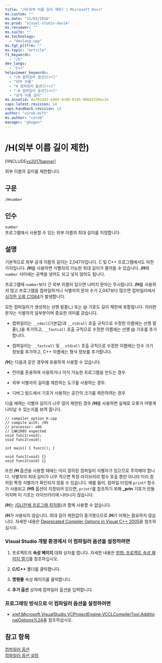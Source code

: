 ```yaml
---
title: "/H(외부 이름 길이 제한) | Microsoft Docs"
ms.custom: ""
ms.date: "12/03/2016"
ms.prod: "visual-studio-dev14"
ms.reviewer: ""
ms.suite: ""
ms.technology: 
  - "devlang-cpp"
ms.tgt_pltfrm: ""
ms.topic: "article"
f1_keywords: 
  - "/h"
dev_langs: 
  - "C++"
helpviewer_keywords: 
  - "/H 컴파일러 옵션[C++]"
  - "외부 이름"
  - "H 컴파일러 옵션[C++]"
  - "-H 컴파일러 옵션[C++]"
  - "공개 이름 길이"
ms.assetid: de701dd3-ed04-4c88-8195-960d2520ec2e
caps.latest.revision: 14
caps.handback.revision: 14
author: "corob-msft"
ms.author: "corob"
manager: "ghogen"
---
```

# /H(외부 이름 길이 제한)
[!INCLUDE[vs2017banner](../../assembler/inline/includes/vs2017banner.md)]

외부 이름의 길이를 제한합니다.  
  
## 구문  
  
```  
/Hnumber  
```  
  
## 인수  
 `number`  
 프로그램에서 사용할 수 있는 외부 이름의 최대 길이를 지정합니다.  
  
## 설명  
 기본적으로 외부 공개 이름의 길이는 2,047자입니다.  C 및 C\+\+ 프로그램에서도 마찬가지입니다.  **\/H**를 사용하면 식별자의 가능한 최대 길이가 줄어들 수 있습니다.  **\/H**와 `number` 사이에는 공백을 넣어도 되고 넣지 않아도 됩니다.  
  
 프로그램에 `number`보다 긴 외부 이름이 있으면 나머지 문자는 무시됩니다.  **\/H**를 사용하지 않고 프로그램을 컴파일하거나 식별자의 문자 수가 2,047보다 많으면 컴파일러에서 [심각한 오류 C1064](../../error-messages/compiler-errors-1/fatal-error-c1064.md)가 발생합니다.  
  
 모든 컴파일러가 생성하는 선행 밑줄\(\_\) 또는 @ 기호도 길이 제한에 포함됩니다.  이러한 문자는 식별자의 일부분이며 중요한 의미를 갖습니다.  
  
-   컴파일러는 `__cdecl`\(기본값\)과 `__stdcall` 호출 규칙으로 수정한 이름에는 선행 밑줄\(\_\)을 추가하고, `__fastcall` 호출 규칙으로 수정한 이름에는 선행 @ 기호를 추가합니다.  
  
-   컴파일러는 `__fastcall` 및 `__stdcall` 호출 규칙으로 수정한 이름에는 인수 크기 정보를 추가하고, C\+\+ 이름에는 형식 정보를 추가합니다.  
  
 **\/H**는 다음과 같은 경우에 유용하게 사용할 수 있습니다.  
  
-   언어를 혼용하여 사용하거나 이식 가능한 프로그램을 만드는 경우.  
  
-   외부 식별자의 길이를 제한하는 도구를 사용하는 경우.  
  
-   디버그 빌드에서 기호가 사용하는 공간의 크기를 제한하려는 경우  
  
 다음 예제는 식별자 길이가 너무 많이 제한된 경우 **\/H**를 사용하면 실제로 오류가 어떻게 나타날 수 있는지를 보여 줍니다.  
  
```  
// compiler_option_H.cpp  
// compile with: /H5  
// processor: x86  
// LNK2005 expected  
void func1(void);  
void func2(void);  
  
int main() { func1(); }  
  
void func1(void) {}  
void func2(void) {}  
```  
  
 또한 **\/H** 옵션을 사용할 때에는 미리 정의된 컴파일러 식별자가 있으므로 주의해야 합니다.  식별자의 최대 길이가 너무 작으면 특정 라이브러리 함수 호출 뿐만 아니라 미리 정의된 특정 식별자가 확인되지 않을 수 있습니다.  예를 들어, 컴파일 타임에 `printf` 함수가 사용되고 **\/H5** 옵션이 지정되어 있으면, `printf`를 참조하기 위해 **\_prin** 기호가 만들어지며 이 기호는 라이브러리에 나타나지 않습니다.  
  
 **\/H**는 [\/GL\(전체 프로그램 최적화\)](../../build/reference/gl-whole-program-optimization.md)과 함께 사용할 수 없습니다.  
  
 **\/H**가 사용되지 않습니다. 최대 길이 제한값이 증가했으므로 **\/H**가 이제는 필요하지 않습니다.  자세한 내용은 [Deprecated Compiler Options in Visual C\+\+ 2005](http://msdn.microsoft.com/ko-kr/aa59fce3-50b8-4f66-9aeb-ce09a7a84cce)을 참조하십시오.  
  
### Visual Studio 개발 환경에서 이 컴파일러 옵션을 설정하려면  
  
1.  프로젝트의 **속성 페이지** 대화 상자를 엽니다.  자세한 내용은 [방법: 프로젝트 속성 페이지 열기](../../misc/how-to-open-project-property-pages.md)를 참조하십시오.  
  
2.  **C\/C\+\+** 폴더를 클릭합니다.  
  
3.  **명령줄** 속성 페이지를 클릭합니다.  
  
4.  **추가 옵션** 상자에 컴파일러 옵션을 입력합니다.  
  
### 프로그래밍 방식으로 이 컴파일러 옵션을 설정하려면  
  
-   <xref:Microsoft.VisualStudio.VCProjectEngine.VCCLCompilerTool.AdditionalOptions%2A>를 참조하십시오.  
  
## 참고 항목  
 [컴파일러 옵션](../../build/reference/compiler-options.md)   
 [컴파일러 옵션 설정](../../build/reference/setting-compiler-options.md)
